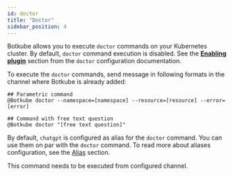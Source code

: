 ```yaml
---
id: doctor
title: "Doctor"
sidebar_position: 4
---
```


Botkube allows you to execute `doctor` commands on your Kubernetes cluster. By default, `doctor` command execution is disabled. See the [**Enabling plugin**](../../configuration/executor/doctor.md#enabling-plugin) section from the `doctor` configuration documentation.

To execute the `doctor` commands, send message in following formats in the channel where Botkube is already added:

```
## Parametric command
@Botkube doctor --namespace=[namespace] --resource=[resource] --error=[error]
```

```
## Command with free text question
@Botkube doctor "[free text question]"
```

By default, `chatgpt` is configured as alias for the `doctor` command. You can use them on par with the `doctor` command. To read more about aliases configuration, see the [Alias](../../configuration/alias.md) section.

This command needs to be executed from configured channel.

